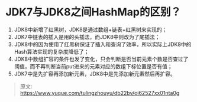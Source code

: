 # JDK7与JDK8之间HashMap的区别？

1. JDK8中新增了红黑树，JDK8是通过数组+链表+红黑树来实现的；
2. JDK7中链表的插入是用的头插法，而JDK8中则改为了尾插法；
3. JDK8中的因为使用了红黑树保证了插入和查询了效率，所以实际上JDK8中的Hash算法实现的复杂度降低了；
4. JDK8中数组扩容的条件也发了变化，只会判断是否当前元素个数是否查过了阈值，而不再判断当前put进来的元素对应的数组下标位置是否有值；
5. JDK7中是先扩容再添加新元素，JDK8中是先添加新元素然后再扩容。


> 原文: <https://www.yuque.com/tulingzhouyu/db22bv/oi62527xx01nta0g>